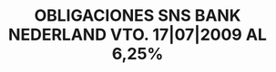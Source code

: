 ---
layout: asset
title: OBLIGACIONES SNS BANK NEDERLAND VTO. 17|07|2009 AL 6,25%
isin: NL0000121630
---